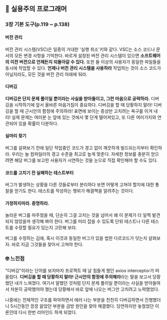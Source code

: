 ## 📘 실용주의 프로그래머

### 3장 기본 도구(p.119 ~ p.138)

#### 버전 관리

버전 관리 시스템(VSC)은 일종의 거대한 '실행 취소'키와 같다. VSC는 소스 코드나 문서의 모든 변경 사항을 기억한다. 바르게 설정된 버전 관리 시스템이 있으면 **소프트웨어의 이전 버전으로 언제든지 되돌아갈 수 있다.** 또한 둘 이상의 사용자가 동일한 파일들을 동시에 작업할 수 있다.
**언제나 버전 관리 시스템을 사용하라** 작업하는 것이 소스 코드가 아닐지라도, 모든 것을 버전 관리 아래에 둬라.

#### 디버깅

**디버깅은 단지 문제 풀이일 뿐이라는 사실을 받아들이고, 그런 마음으로 공략하라.**
디버깅을 시작하기에 앞서 올바른 마음가짐이 중요하다. 디버깅을 할 때 당황하지 말라! 디버깅을 할 때 근시안의 함정에 주의하라! 표면에 보이는 증상만 고치려는 욕구를 이겨 내라! 실제 문제는 여러분 눈 앞에 있는 것에서 몇 단계 떨어져있고, 또 다른 여러가지와 연관되어 있을 확률이 다분하다.

#### 실마리 찾기

버그를 살펴보기 전에 일단 작업중인 코드가 경고 없이 깨끗하게 빌드되는지부터 확인하라. 우리는 늘 컴파일러의 경고 수준을 최고로 높게 맞춘다.
자세한 정보를 충분히 얻으려면 해당 버그를 보고한 사용자가 시연하는 것을 눈으로 직접 확인해야 할 수도 있다.

#### 코드를 고치기 전 실패하는 테스트부터

버그가 발생하는 상황을 다른 것들로부터 분리하다 보면 어떻게 고쳐야 할지에 대한 통찰을 얻기도 한다. 테스트를 작성하는 행위가 해결책을 알려주는 것이다.

#### 가정하지마라. 증명하라.

놀라운 버그를 마주쳤을 때, 단순히 그걸 고치는 것을 넘어서 왜 이 문제가 더 일찍 발견되지 않았을까 생각해 봐야 한다. 버그를 미리 잡을 수 있도록 단위 테스트나 다른 테스트를 수정할 필요가 있는지 고민해 보라.

버그를 수정하는 김에, 혹시 이것과 동일한 버그가 있을 법한 다르코드가 잇는지 살펴보자. 바로 지금 그것들을 찾아서 고쳐야 한다.

### 🤓 느낀점

"디버깅"이라는 단어를 보자마자 프로젝트 때 날 힘들게 했던 axios interceptor가 떠올랐다.
**디버깅을 할 때 당황하지 말라! 근시안의 함정에 주의해라**라는 말을 보고서 당황했던 내가 느껴졌다. 여기서 말했던 것처럼 단지 문제 풀이일 뿐이라는 사실을 받아들여서 차분히 공략했어야 했는데 당황해서 바로 앞에 나오는 버그만 고치려고 노력했었다.

나중에는 전체적인 구조를 파악하면서 에러 나는 부분을 천천히 디버깅하면서 진행했더니 5시간동안 끙끙 앓았던 부분을 금방 원인을 찾아 해결했다. 당연하지만 놓쳤었던 이론인데 다시 한번 리마인드 하게 되었다.
